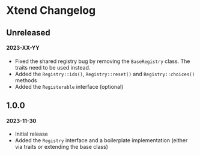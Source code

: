 # Xtend Changelog

## Unreleased
#### 2023-XX-YY

- Fixed the shared registry bug by removing the `BaseRegistry` class. The traits need to be used instead.
- Added the `Registry::ids()`, `Registry::reset()` and `Registry::choices()` methods
- Added the `Registerable` interface (optional)

## 1.0.0
#### 2023-11-30

- Initial release
- Added the `Registry` interface and a boilerplate implementation (either via traits or extending the base class)
